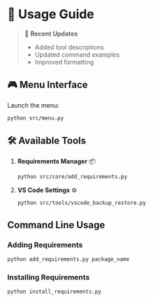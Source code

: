 # 📘 Usage Guide

> 📝 **Recent Updates**
> - Added tool descriptions
> - Updated command examples
> - Improved formatting

## 🎮 Menu Interface
Launch the menu:
```bash
python src/menu.py
```

## 🛠️ Available Tools
1. **Requirements Manager** 📦
   ```bash
   python src/core/add_requirements.py
   ```

2. **VS Code Settings** ⚙️
   ```bash
   python src/tools/vscode_backup_restore.py
   ```

## Command Line Usage

### Adding Requirements
```bash
python add_requirements.py package_name
```

### Installing Requirements
```bash
python install_requirements.py
```
